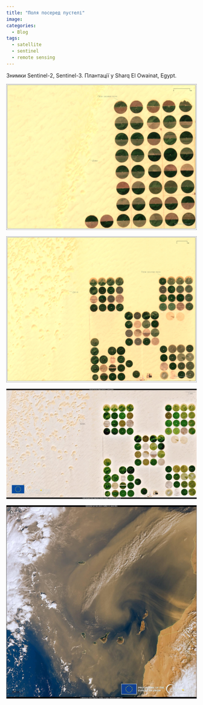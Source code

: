 ```yaml
---
title: "Поля посеред пустелі"
image: 
categories:
  - Blog
tags:
  - satellite
  - sentinel
  - remote sensing
---
```


Знимки Sentinel-2, Sentinel-3. Плантації у Sharq El Owainat, Egypt.

![poster 1](https://github.com/SergeyShchus/SergeyShchus.github.io/blob/master/images/dunes_001.jpg?raw=true)  

![poster 2](https://github.com/SergeyShchus/SergeyShchus.github.io/blob/master/images/dunes_002.jpg?raw=true)  

![poster 3](https://github.com/SergeyShchus/SergeyShchus.github.io/blob/master/images/dunes_004.jpg?raw=true)  

![poster 4](https://github.com/SergeyShchus/SergeyShchus.github.io/blob/master/images/dunes_003.jpg?raw=true)  
